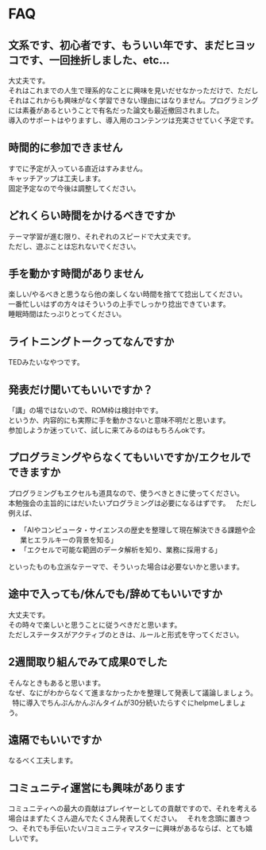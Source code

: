 # FAQ

## 文系です、初心者です、もういい年です、まだヒヨッコです、一回挫折しました、etc...
大丈夫です。  
それはこれまでの人生で理系的なことに興味を見いだせなかっただけで、ただしそれはこれからも興味がなく学習できない理由にはなりません。プログラミングには素養があるということで有名だった論文も最近撤回されました。  
導入のサポートはやりますし、導入用のコンテンツは充実させていく予定です。

## 時間的に参加できません
すでに予定が入っている直近はすみません。  
キャッチアップは工夫します。  
固定予定なので今後は調整してください。

## どれくらい時間をかけるべきですか
テーマ学習が進む限り、それぞれのスピードで大丈夫です。  
ただし、遊ぶことは忘れないでください。

## 手を動かす時間がありません
楽しい/やるべきと思うなら他の楽しくない時間を捨てて捻出してください。  
一番忙しいはずの方々はそういうの上手でしっかり捻出できています。  
睡眠時間はたっぷりとってください。

## ライトニングトークってなんですか
TEDみたいなやつです。

## 発表だけ聞いてもいいですか？
「講」の場ではないので、ROM枠は検討中です。  
というか、内容的にも実際に手を動かさないと意味不明だと思います。  
参加しようか迷っていて、試しに来てみるのはもちろんokです。

## プログラミングやらなくてもいいですか/エクセルでできますか
プログラミングもエクセルも道具なので、使うべきときに使ってください。  
本勉強会の主旨的にはだいたいプログラミングは必要になるはずです。  
ただし例えば、  
- 「AIやコンピュータ・サイエンスの歴史を整理して現在解決できる課題や企業ヒエラルキーの背景を知る」  
- 「エクセルで可能な範囲のデータ解析を知り、業務に採用する」  

といったものも立派なテーマで、そういった場合は必要ないかと思います。

## 途中で入っても/休んでも/辞めてもいいですか
大丈夫です。  
その時々で楽しいと思うことに従うべきだと思います。  
ただしステータスがアクティブのときは、ルールと形式を守ってください。

## 2週間取り組んでみて成果0でした
そんなときもあると思います。  
なぜ、なにがわからなくて進まなかったかを整理して発表して議論しましょう。  
特に導入でちんぷんかんぷんタイムが30分続いたらすぐにhelpmeしましょう。

## 遠隔でもいいですか
なるべく工夫します。

## コミュニティ運営にも興味があります
コミュニティへの最大の貢献はプレイヤーとしての貢献ですので、それを考える場合はまずたくさん遊んでたくさん発表してください。  
それを念頭に置きつつ、それでも手伝いたい/コミュニティマスターに興味があるならば、とても嬉しいです。

